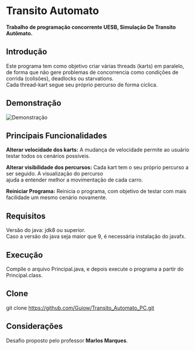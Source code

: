 # Transito Automato
**Trabalho de programação concorrente UESB, Simulação De Transito Autômato.**


## Introdução
Este programa tem como objetivo criar várias threads (karts) em paralelo, de forma que não gere
problemas de concorrencia como condições de corrida (colisões), deadlocks ou starvations.  
Cada thread-kart segue seu próprio percurso de forma cíclica.

## Demonstração
![Demonstração](https://github.com/user-attachments/assets/4230a62e-7f4d-4433-a293-9768e75c7742)


## Principais Funcionalidades
**Alterar velocidade dos karts:** A mudança de velocidade permite ao usuário testar todos os cenários possíveis.  

**Alterar visibilidade dos percursos:** Cada kart tem o seu próprio percurso a ser seguido. A visualização do percurso  
ajuda a entender melhor a movimentação de cada carro.

**Reiniciar Programa:** Reinicia o programa, com objetivo de testar com mais facilidade um mesmo cenário novamente.


## Requisitos
Versão do java: jdk8 ou superior.  
Caso a versão do java seja maior que 9, é necessária instalação do javafx.


## Execução
Compile o arquivo Principal.java, e depois execute o programa a partir do Principal.class.


## Clone
git clone https://github.com/Guiow/Transito_Automato_PC.git 


## Considerações
Desafio proposto pelo professor **Marlos Marques**.
